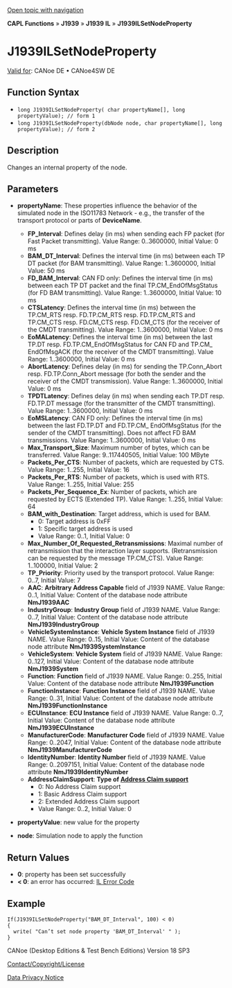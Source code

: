 [Open topic with navigation](../../../../../../CANoeDEFamily.htm#Topics/CAPLFunctions/J1939/J1939InteractionLayer/Functions/CAPLfunctionJ1939ILSetNodeProperty.md)

**CAPL Functions** » **J1939** » **J1939 IL** » **J1939ILSetNodeProperty**

# J1939ILSetNodeProperty

[Valid for](../../../../Shared/FeatureAvailability.md): CANoe DE • CANoe4SW DE

## Function Syntax

- `long J1939ILSetNodeProperty( char propertyName[], long propertyValue); // form 1`
- `long J1939ILSetNodeProperty(dbNode node, char propertyName[], long propertyValue); // form 2`

## Description

Changes an internal property of the node.

## Parameters

- **propertyName**: These properties influence the behavior of the simulated node in the ISO11783 Network - e.g., the transfer of the transport protocol or parts of **DeviceName**.

  - **FP_Interval**: Defines delay (in ms) when sending each FP packet (for Fast Packet transmitting). Value Range: 0..3600000, Initial Value: 0 ms
  - **BAM_DT_Interval**: Defines the interval time (in ms) between each TP DT packet (for BAM transmitting). Value Range: 1..3600000, Initial Value: 50 ms
  - **FD_BAM_Interval**: CAN FD only: Defines the interval time (in ms) between each TP DT packet and the final TP.CM_EndOfMsgStatus (for FD BAM transmitting). Value Range: 1..3600000, Initial Value: 10 ms
  - **CTSLatency**: Defines the interval time (in ms) between the TP.CM_RTS resp. FD.TP.CM_RTS resp. FD.TP.CM_RTS and TP.CM_CTS resp. FD.CM_CTS resp. FD.CM_CTS (for the receiver of the CMDT transmitting). Value Range: 1..3600000, Initial Value: 0 ms
  - **EoMALatency**: Defines the interval time (in ms) between the last TP.DT resp. FD.TP.CM_EndOfMsgStatus for CAN FD and TP.CM_ EndOfMsgACK (for the receiver of the CMDT transmitting). Value Range: 1..3600000, Initial Value: 0 ms
  - **AbortLatency**: Defines delay (in ms) for sending the TP.Conn_Abort resp. FD.TP.Conn_Abort message (for both the sender and the receiver of the CMDT transmission). Value Range: 1..3600000, Initial Value: 0 ms
  - **TPDTLatency**: Defines delay (in ms) when sending each TP.DT resp. FD.TP.DT message (for the transmitter of the CMDT transmitting). Value Range: 1..3600000, Initial Value: 0 ms
  - **EoMSLatency**: CAN FD only: Defines the interval time (in ms) between the last FD.TP.DT and FD.TP.CM_ EndOfMsgStatus (for the sender of the CMDT transmitting). Does not affect FD BAM transmissions. Value Range: 1..3600000, Initial Value: 0 ms
  - **Max_Transport_Size**: Maximum number of bytes, which can be transferred. Value Range: 9..117440505, Initial Value: 100 MByte
  - **Packets_Per_CTS**: Number of packets, which are requested by CTS. Value Range: 1..255, Initial Value: 16
  - **Packets_Per_RTS**: Number of packets, which is used with RTS. Value Range: 1..255, Initial Value: 255
  - **Packets_Per_Sequence_Ex**: Number of packets, which are requested by ECTS (Extended TP). Value Range: 1..255, Initial Value: 64
  - **BAM_with_Destination**: Target address, which is used for BAM.
    - 0: Target address is 0xFF
    - 1: Specific target address is used
    - Value Range: 0..1, Initial Value: 0
  - **Max_Number_Of_Requested_Retransmissions**: Maximal number of retransmission that the interaction layer supports. (Retransmission can be requested by the message TP.CM_CTS). Value Range: 1..100000, Initial Value: 2
  - **TP_Priority**: Priority used by the transport protocol. Value Range: 0..7, Initial Value: 7
  - **AAC**: **Arbitrary Address Capable** field of J1939 NAME. Value Range: 0..1, Initial Value: Content of the database node attribute **NmJ1939AAC**
  - **IndustryGroup**: **Industry Group** field of J1939 NAME. Value Range: 0..7, Initial Value: Content of the database node attribute **NmJ1939IndustryGroup**
  - **VehicleSystemInstance**: **Vehicle System Instance** field of J1939 NAME. Value Range: 0..15, Initial Value: Content of the database node attribute **NmJ1939SystemInstance**
  - **VehicleSystem**: **Vehicle System** field of J1939 NAME. Value Range: 0..127, Initial Value: Content of the database node attribute **NmJ1939System**
  - **Function**: **Function** field of J1939 NAME. Value Range: 0..255, Initial Value: Content of the database node attribute **NmJ1939Function**
  - **FunctionInstance**: **Function Instance** field of J1939 NAME. Value Range: 0..31, Initial Value: Content of the database node attribute **NmJ1939FunctionInstance**
  - **ECUInstance**: **ECU Instance** field of J1939 NAME. Value Range: 0..7, Initial Value: Content of the database node attribute **NmJ1939ECUInstance**
  - **ManufacturerCode**: **Manufacturer Code** field of J1939 NAME. Value Range: 0..2047, Initial Value: Content of the database node attribute **NmJ1939ManufacturerCode**
  - **IdentityNumber**: **Identity Number** field of J1939 NAME. Value Range: 0..2097151, Initial Value: Content of the database node attribute **NmJ1939IdentityNumber**
  - **AddressClaimSupport**: **Type of [Address Claim support](../../../../Shared/ISO11783/J1939andISO11783NMil.md)**
    - 0: No Address Claim support
    - 1: Basic Address Claim support
    - 2: Extended Address Claim support
    - Value Range: 0..2, Initial Value: 0

- **propertyValue**: new value for the property

- **node**: Simulation node to apply the function

## Return Values

- **0**: property has been set successfully
- **< 0**: an error has occurred: [IL Error Code](../../../CAPLfunctionsISOj1939ErrorCodes.md)

## Example

```plaintext
If(J1939ILSetNodeProperty("BAM_DT_Interval", 100) < 0)
{
  write( "Can’t set node property 'BAM_DT_Interval' " );
}
```

CANoe (Desktop Editions & Test Bench Editions) Version 18 SP3

[Contact/Copyright/License](../../../../Shared/ContactCopyrightLicense.md)

[Data Privacy Notice](https://www.vector.com/int/en/company/get-info/privacy-policy/)

